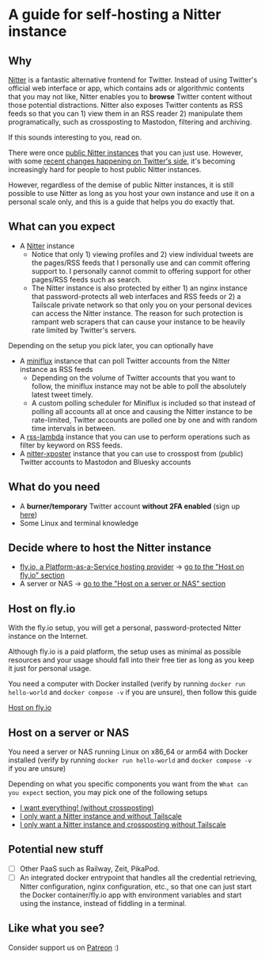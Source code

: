 # A guide for self-hosting a Nitter instance

## Why
[Nitter](https://github.com/zedeus/nitter) is a fantastic alternative frontend for Twitter. Instead of using Twitter's official web interface or app, which contains ads or algorithmic contents that you may not like, Nitter enables you to **browse** Twitter content without those potential distractions. Nitter also exposes Twitter contents as RSS feeds so that you can 1) view them in an RSS reader 2) manipulate them programatically, such as crossposting to Mastodon, filtering and archiving.

If this sounds interesting to you, read on.

There were once [public Nitter instances](https://github.com/zedeus/nitter/wiki/Instances) that you can just use. However, with some [recent changes happening on Twitter's side](https://github.com/zedeus/nitter/issues/983), it's becoming increasingly hard for people to host public Nitter instances.

However, regardless of the demise of public Nitter instances, it is still possible to use Nitter as long as you host your own instance and use it on a personal scale only, and this is a guide that helps you do exactly that.

## What can you expect
* A [Nitter](https://github.com/zedeus/nitter) instance
    * Notice that only 1) viewing profiles and 2) view individual tweets are the pages/RSS feeds that I personally use and can commit offering support to. I personally cannot commit to offering support for other pages/RSS feeds such as search.
    * The Nitter instance is also protected by either 1) an nginx instance that password-protects all web interfaces and RSS feeds or 2) a Tailscale private network so that only you on your personal devices can access the Nitter instance. The reason for such protection is rampant web scrapers that can cause your instance to be heavily rate limited by Twitter's servers.

Depending on the setup you pick later, you can optionally have
* A [miniflux](https://github.com/miniflux/v2) instance that can poll Twitter accounts from the Nitter instance as RSS feeds
    * Depending on the volume of Twitter accounts that you want to follow, the miniflux instance may not be able to poll the absolutely latest tweet timely.
    * A custom polling scheduler for Miniflux is included so that instead of polling all accounts all at once and causing the Nitter instance to be rate-limited, Twitter accounts are polled one by one and with random time intervals in between.
* A [rss-lambda](https://github.com/k-t-corp/rss-lambda) instance that you can use to perform operations such as filter by keyword on RSS feeds.
* A [nitter-xposter](https://github.com/k-t-corp/nitter-xposter) instance that you can use to crosspost from (public) Twitter accounts to Mastodon and Bluesky accounts

## What do you need
* A **burner/temporary** Twitter account **without 2FA enabled** (sign up [here](https://twitter.com/i/flow/signup))
* Some Linux and terminal knowledge

## Decide where to host the Nitter instance
* [fly.io, a Platform-as-a-Service hosting provider](https://fly.io/) -> [go to the "Host on fly.io" section](#host-on-flyio)
* A server or NAS -> [go to the "Host on a server or NAS" section](#host-on-a-server-or-nas)

## Host on fly.io
With the fly.io setup, you will get a personal, password-protected Nitter instance on the Internet.

Although fly.io is a paid platform, the setup uses as minimal as possible resources and your usage should fall into their free tier as long as you keep it just for personal usage.

You need a computer with Docker installed (verify by running `docker run hello-world` and `docker compose -v` if you are unsure), then follow this guide

[Host on fly.io](./docs/host-on-fly-io.md)

## Host on a server or NAS
You need a server or NAS running Linux on x86_64 or arm64 with Docker installed (verify by running `docker run hello-world` and `docker compose -v` if you are unsure)

Depending on what you specific components you want from the `What can you expect` section, you may pick one of the following setups

* [I want everything! (without crossposting)](./docs/i-want-everything-without-crossposting.md)
* [I only want a Nitter instance and without Tailscale](./docs/i-only-want-a-nitter-instance-and-without-tailscale.md)
* [I only want a Nitter instance and crossposting without Tailscale](./docs/i-only-want-a-nitter-instance-and-crossposting-without-tailscale.md)

## Potential new stuff
- [ ] Other PaaS such as Railway, Zeit, PikaPod.
- [ ] An integrated docker entrypoint that handles all the credential retrieving, Nitter configuration, nginx configuration, etc., so that one can just start the Docker container/fly.io app with environment variables and start using the instance, instead of fiddling in a terminal.

## Like what you see?
Consider support us on [Patreon](https://www.patreon.com/sekaisoft) :)

